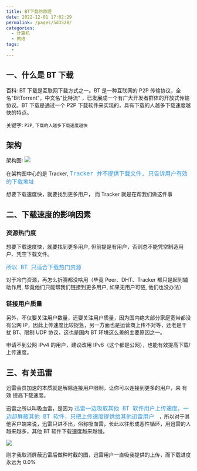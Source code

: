 ```yaml
---
title: BT下载的原理
date: 2022-12-01 17:02:29
permalink: /pages/5d3528/
categories:
  - 计算机
  - 网络
tags:
  -
---
```


## 一、什么是 BT 下载

百科: BT 下载是互联网下载方式之一。BT 是一种互联网的 P2P 传输协议，全名"BitTorrent"，中文名"比特流" ，已发展成一个有广大开发者群体的开放式传输协议。BT 下载是通过一个 P2P 下载软件来实现的，具有下载的人越多下载速度越快的特点。

关键字: `P2P`, `下载的人越多下载速度越快`

## 架构

架构图:
![](https://raw.gitmirror.com/GanChuanYin/picture/main/blog/20221201170502.png)

在架构图中心的是 Tracker, <font color=#3498db size=4>`Tracker 并不提供下载文件, 只告诉用户有效的下载地址`</font>

想要下载速度快，就要找到更多用户， 而 Tracker 就是在帮我们做这件事

## 二、下载速度的影响因素

### 资源热门度

想要下载速度快，就要找到更多用户, 但前提是有用户，否则总不能凭空制造用户、凭空下载文件。

<font color=#3498db size=4>`所以 BT 只适合下载热门资源`</font>

对于冷门资源，再怎么折腾都没啥用（毕竟 Peer、DHT、Tracker 都只是起到辅助作用, 毕竟他们只能帮我们链接到更多用户, 如果无用户可链, 他们也没办法）

### 链接用户质量

另外，不仅要关注用户数量，还要关注用户质量，因为国内绝大部分家庭宽带都没有公网 IP，因此上传速度比较捉急，另一方面也是运营商上传不对等，还老是干扰 BT、限制 UDP 协议，这也是国内 BT 环境这么差的主要原因之一。

申请不到公网 IPv4 的用户，建议改用 IPv6（这个都是公网），也能有效提高下载/上传速度。

## 三、有关迅雷

迅雷会员加速的本质就是解除连接用户限制，让你可以连接到更多的用户，来 有效 提高下载速度。

迅雷之所以叫吸血雷，是因为 <font color=#3498db size=4>`迅雷一边吸取其他 BT 软件用户上传速度，一边却屏蔽其他 BT 软件，只把上传速度提供给其他迅雷用户 `</font> ，所以对于其他客户端来说，迅雷只进不出，俗称吸血雷，长此以往形成恶性循环，用迅雷的人越来越多，其他 BT 软件下载速度越来越慢。

![](https://raw.gitmirror.com/GanChuanYin/picture/main/blog/20221201175003.png)

刚才我取消屏蔽迅雷后做种时截的图，迅雷用户一直吸我提供的上传，而下载进度永远为 0.0%

